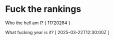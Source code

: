 # Fuck the rankings

Who the hell am I?
{ 11720264 }

What fucking year is it?
[ 2025-03-22T12:30:00Z ]
